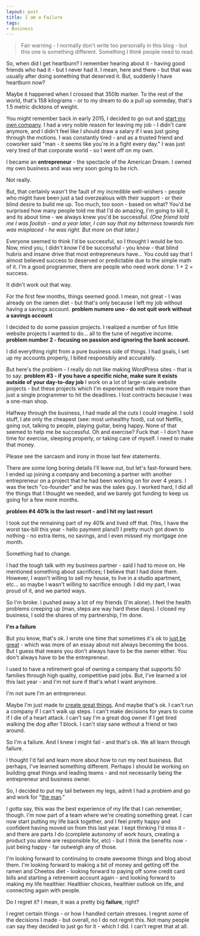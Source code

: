 ```yaml
---
layout: post
title: I am a Failure
tags:
- Business
---
```

> Fair warning - I normally don't write too personally in this blog - but this one is something different.  Something I think people need to read.

So, when did I get heartburn?  I remember hearing about it - having good friends who had it - but I never had it.  I mean, here and there - but that was usually after doing something that deserved it.  But, suddenly I have heartburn now?

Maybe it happened when I crossed that 350lb marker.  To the rest of the world, that's 158 kilograms - or to my dream to do a pull up someday, that's 1.5 metric dicktons of weight.

You might remember back in early 2015, I decided to go out and [start my own company](/2015/started-my-own-company).  I had a very noble reason for leaving my job - I didn't care anymore, and I didn't feel like I should draw a salary if I was just going through the motions.  I was constantly tired - and as a trusted friend and coworker said "man - it seems like you're in a fight every day."  I was just very tired of that corporate world - so I went off on my own.

I became an **entrepreneur** - the spectacle of the American Dream.  I owned my own business and was very soon going to be rich.

Not really.

But, that certainly wasn't the fault of my incredible well-wishers - people who might have been just a tad overzealous with their support - or their blind desire to build me up.  Too much, too soon - based on what?  You'd be surprised how many people told me that I'd do amazing, I'm going to kill it, and its about time - we always knew you'd be successful.  *(One friend told me I was foolish - and a year later, I can say that my bitterness towards him was misplaced - he was right.  But more on that later.)*

Everyone seemed to think I'd be successful, so I thought I would be too.  Now, mind you, I didn't *know* I'd be successful - you know - that blind hubris and insane drive that most entrepreneurs have... You could say that I almost believed success to deserved or predictable due to the simple math of it. I'm a good programmer, there are people who need work done: 1 + 2 = success.

It didn't work out that way.

For the first few months, things seemed good.  I mean, not great - I was already on the ramen diet - but that's only because I left my job without having a savings account.  **problem numero uno - do not quit work without a savings account**

I decided to do some passion projects.  I realized a number of fun little website projects I wanted to do... all to the tune of negative income.  **problem number 2 - focusing on passion and ignoring the bank account.**

I did everything right from a pure business side of things. I had goals, I set up my accounts properly, I billed responsibly and accurately.

But here's the problem - I really do not like making WordPress sites - that is to say: **problem #3 - if you have a specific niche, make sure it exists outside of your day-to-day job**  I work on a lot of large-scale website projects - but these projects which I'm experienced with require more than just a single programmer to hit the deadlines.  I lost contracts because I was a one-man shop.

Halfway through the business, I had made all the cuts I could imagine.  I sold stuff, I ate only the cheapest (see: most unhealthy food), cut out Netflix, going out, talking to people, playing guitar, being happy.  None of that seemed to help me be successful.  Oh and exercise? Fuck that - I don't have time for exercise, sleeping properly, or taking care of myself.  I need to make that money.

Please see the sarcasm and irony in those last few statements.

There are some long boring details I'll leave out, but let's fast-forward here.  I ended up joining a company and becoming a partner with another entrepreneur on a project that he had been working on for over 4 years.  I was the tech "co-founder" and he was the sales guy.  I worked hard, I did all the things that I thought we needed, and we barely got funding to keep us going for a few more months.  

**problem #4 401k is the last resort - and I hit my last resort**

I took out the remaining part of my 401k and lived off that.  (Yes, I have the worst tax-bill this year - hello payment plans!)  I pretty much got down to nothing - no extra items, no savings, and I even missed my mortgage one month.

Something had to change.  

I had the tough talk with my business partner - said I had to move on.  He mentioned something about sacrifices; I believe that I had done them.  However, I wasn't willing to sell my house, to live in a studio apartment, etc... so maybe I wasn't willing to sacrifice enough.  I did my part, I was proud of it, and we parted ways.

So I'm broke.  I pushed away a lot of my friends (I'm alone).  I feel the health problems creeping up (man, steps are way hard these days).  I closed my business, I sold the shares of my partnership, I'm done.

**I'm a failure**

But you know, that's ok.  I wrote one time that sometimes it's ok to [just be great](/2012/dont-always-lead-sometimes-just-be-great) - which was more of an essay about not always becoming the boss.  But I guess that means you don't always have to be the owner either.  You don't always have to be the entrepreneur.

I used to have a retirement goal of owning a company that supports 50 families through high quality, competitive paid jobs.  But, I've learned a lot this last year - and I'm not sure if that's what I want anymore.

I'm not sure I'm an entrepreneur.

Maybe I'm just made to [create great things](https://github.com/aaronsaray).  And maybe that's ok.  I can't run a company if I can't walk up steps.  I can't make decisions for years to come if I die of a heart attack.  I can't say I'm a great dog owner if I get tired walking the dog after 1 block.  I can't stay sane without a friend or two around.

So I'm a failure.  And I knew I might fail - and that's ok.  We all learn through failure.

I thought I'd fail and learn more about how to run my next business.  But perhaps, I've learned something different.  Perhaps I should be working on building great things and leading teams - and not necessarily being the entrepreneur and business owner.

So, I decided to put my tail between my legs, admit I had a problem and go and work for "[the man](http://imoneza.com)."  

I gotta say, this was the best experience of my life that I can remember, though.  I'm now part of a team where we're creating something great.  I can now start putting my life back together, and I feel pretty happy and confident having moved on from this last year.  I kept thinking I'd miss it - and there are parts I do (complete autonomy of work hours, creating a product you alone are responsible for, etc) - but I think the benefits now - just being happy - far outweigh any of those.  

I'm looking forward to continuing to create awesome things and blog about them.  I'm looking forward to making a bit of money and getting off the ramen and Cheetos diet - looking forward to paying off some credit card bills and starting a retirement account again - and looking forward to making my life healthier.  Healthier choices, healthier outlook on life, and connecting again with people.

Do I regret it? I mean, it was a pretty big **failure**, right?  

I regret certain things - or how I handled certain stresses.  I regret *some* of the decisions I made - but overall, no I do not regret this.  Not many people can say they decided to just go for it - which I did.  I can't regret that at all.